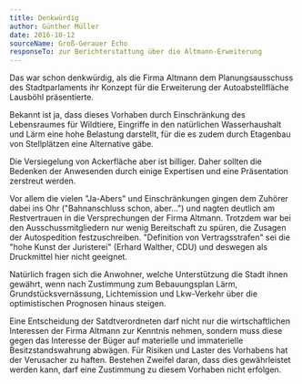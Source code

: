 ```yaml
---
title: Denkwürdig
author: Günther Müller
date: 2016-10-12
sourceName: Groß-Gerauer Echo
responseTo: zur Berichterstattung über die Altmann-Erweiterung
---
```


Das war schon denkwürdig, als die Firma Altmann dem Planungsausschuss des Stadtparlaments ihr Konzept für die Erweiterung der Autoabstellfläche Lausböhl präsentierte.

Bekannt ist ja, dass dieses Vorhaben durch Einschränkung des Lebensraumes für Wildtiere, Eingriffe in den natürlichen Wasserhaushalt und Lärm eine hohe Belastung darstellt, für die es zudem durch Etagenbau von Stellplätzen eine Alternative gäbe.

Die Versiegelung von Ackerfläche aber ist billiger. Daher sollten die Bedenken der Anwesenden durch einige Expertisen und eine Präsentation zerstreut werden.

Vor allem die vielen "Ja-Abers" und Einschränkungen gingen dem Zuhörer dabei ins Ohr ("Bahnanschluss schon, aber...") und nagten deutlich am Restvertrauen in die Versprechungen der Firma Altmann. Trotzdem war bei den Ausschussmitgliedern nur wenig Bereitschaft zu spüren, die Zusagen der Autospedition festzuschreiben. "Definition von Vertragsstrafen" sei die "hohe Kunst der Juristerei" (Erhard Walther, CDU) und deswegen als Druckmittel hier nicht geeignet.

Natürlich fragen sich die Anwohner, welche Unterstützung die Stadt ihnen gewährt, wenn nach Zustimmung zum Bebauungsplan Lärm, Grundstücksvernässung, Lichtemission und Lkw-Verkehr über die optimistischen Prognosen hinaus steigen.

Eine Entscheidung der Satdtverordneten darf nicht nur die wirtschaftlichen Interessen der Firma Altmann zur Kenntnis nehmen, sondern muss diese gegen das Interesse der Büger auf materielle und immaterielle Besitzstandswahrung abwägen. Für Risiken und Laster des Vorhabens hat der Verusacher zu haften. Bestehen Zweifel daran, dass dies gewährleistet werden kann, darf eine Zustimmung zu diesem Vorhaben nicht erfolgen.
